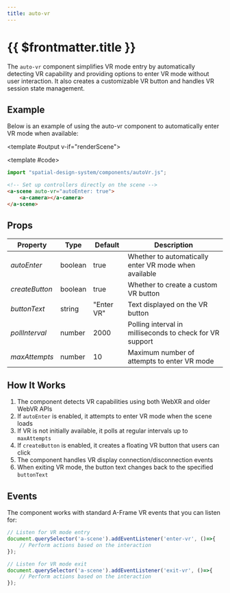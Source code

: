 ```yaml
---
title: auto-vr
---
```


<script setup lang="ts">
import { ref, onMounted } from "vue";
import ComponentExample from "../vue/ComponentExample.vue";

const renderScene = ref(false);

onMounted(async () => {
  try {
    // await import("spatial-design-system/components/autoVr.js");
    renderScene.value = true;
  } catch (e) {
    console.error(e);
  }
});
</script>

# {{ $frontmatter.title }}

The `auto-vr` component simplifies VR mode entry by automatically detecting VR capability and providing options to enter VR mode without user interaction. It also creates a customizable VR button and handles VR session state management.

## Example

Below is an example of using the auto-vr component to automatically enter VR mode when available:

<ComponentExample :fixed="true">

<template #output v-if="renderScene">
  <a-scene auto-vr="autoEnter: true; createButton: true; buttonText: Enter VR">
  </a-scene>
</template>

<template #code>

```js
import "spatial-design-system/components/autoVr.js";
```
```html
<!-- Set up controllers directly on the scene -->
<a-scene auto-vr="autoEnter: true">
    <a-camera></a-camera>
</a-scene>

```

</template>

</ComponentExample>

## Props

| Property      | Type    | Default    | Description                                                 |
|---------------|---------|------------|-------------------------------------------------------------|
| _autoEnter_   | boolean | true       | Whether to automatically enter VR mode when available       |
| _createButton_| boolean | true       | Whether to create a custom VR button                        |
| _buttonText_  | string  | "Enter VR" | Text displayed on the VR button                             |
| _pollInterval_| number  | 2000       | Polling interval in milliseconds to check for VR support    |
| _maxAttempts_ | number  | 10         | Maximum number of attempts to enter VR mode                 |

## How It Works

1. The component detects VR capabilities using both WebXR and older WebVR APIs
2. If `autoEnter` is enabled, it attempts to enter VR mode when the scene loads
3. If VR is not initially available, it polls at regular intervals up to `maxAttempts`
4. If `createButton` is enabled, it creates a floating VR button that users can click
5. The component handles VR display connection/disconnection events
6. When exiting VR mode, the button text changes back to the specified `buttonText`

## Events

The component works with standard A-Frame VR events that you can listen for:

```javascript
// Listen for VR mode entry
document.querySelector('a-scene').addEventListener('enter-vr', ()=>{
    // Perform actions based on the interaction
});

// Listen for VR mode exit
document.querySelector('a-scene').addEventListener('exit-vr', ()=>{
    // Perform actions based on the interaction
});
```
